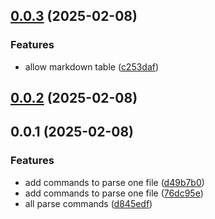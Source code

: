 ## [0.0.3](https://github.com/Mara-Li/obsidian-my-thesaurus/compare/0.0.2...0.0.3) (2025-02-08)
### Features

* allow markdown table ([c253daf](https://github.com/Mara-Li/obsidian-my-thesaurus/commit/c253dafb0e525eff4e1a5627baae010c37f7c67d))

## [0.0.2](https://github.com/Mara-Li/obsidian-my-thesaurus/compare/0.0.1...0.0.2) (2025-02-08)

## 0.0.1 (2025-02-08)
### Features

* add commands to parse one file ([d49b7b0](https://github.com/Mara-Li/obsidian-my-thesaurus/commit/d49b7b0a97a0601d31b1607f20f86371f6e8ca5e))
* add commands to parse one file ([76dc95e](https://github.com/Mara-Li/obsidian-my-thesaurus/commit/76dc95ee2aac332b7ea94aae8ddaf8db49f3fa4c))
* all parse commands ([d845edf](https://github.com/Mara-Li/obsidian-my-thesaurus/commit/d845edfc434178258811ec2c8f835bd34a451d08))